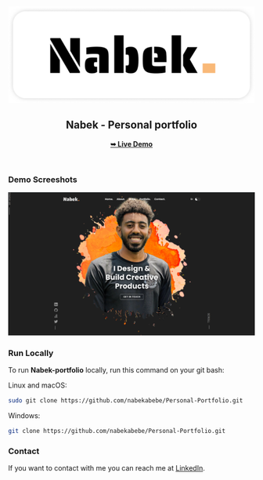 <div align="center">  
  <img src="./readme-images/nabek banner.png" />

  <h2 align="center">Nabek - Personal portfolio</h2>

<a href="https://nabekabebe.github.io/Personal-Portfolio/"><strong>➥ Live Demo</strong></a>

</div>

<br />

### Demo Screeshots

![Nabek Portfolio Desktop Demo](./readme-images/desktop.png "Desktop Demo")

### Run Locally

To run **Nabek-portfolio** locally, run this command on your git bash:

Linux and macOS:

```bash
sudo git clone https://github.com/nabekabebe/Personal-Portfolio.git
```

Windows:

```bash
git clone https://github.com/nabekabebe/Personal-Portfolio.git
```

### Contact

If you want to contact with me you can reach me at [LinkedIn](https://www.linkedin.com/in/nabek-abebe-217b84193/).
